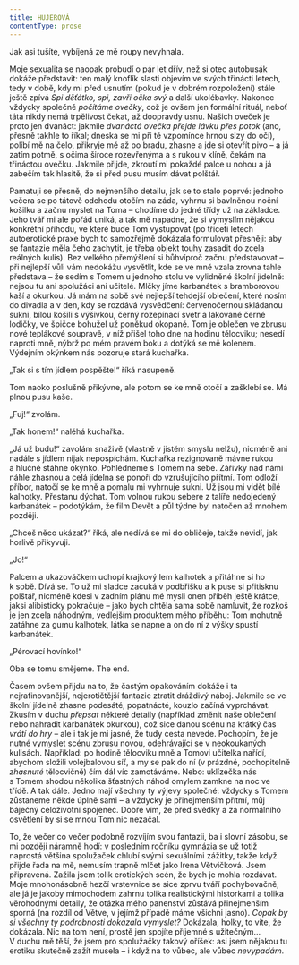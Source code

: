 ```yaml
---
title: HUJEROVÁ
contentType: prose
---
```


<section>

Jak asi tušíte, vybíjená ze mě roupy nevyhnala.

Moje sexualita se naopak probudí o pár let dřív, než si otec autobusák dokáže představit: ten malý knoflík slasti objevím ve svých třinácti letech, tedy v době, kdy mi před usnutím (pokud je v dobrém rozpoložení) stále ještě zpívá _Spi děťátko, spi, zavři očka svý_ a další ukolébavky. Nakonec vždycky společně _počítáme ovečky_, což je ovšem jen formální rituál, neboť táta nikdy nemá trpělivost čekat, až doopravdy usnu. Našich oveček je proto jen dvanáct: jakmile _dvanáctá ovečka přejde lávku_ _přes potok_ (ano, přesně takhle to říkal; dneska se mi při té vzpomínce hrnou slzy do očí), políbí mě na čelo, přikryje mě až po bradu, zhasne a jde si otevřít pivo – a já zatím potmě, s očima široce rozevřenýma a s rukou v klíně, čekám na třináctou ovečku. Jakmile přijde, zkroutí mi pokaždé palce u nohou a já zabečím tak hlasitě, že si před pusu musím dávat polštář.

Pamatuji se přesně, do nejmenšího detailu, jak se to stalo poprvé: jednoho večera se po tátově odchodu otočím na záda, vyhrnu si bavlněnou noční košilku a začnu myslet na Toma – chodíme do jedné třídy už na základce. Jeho tvář mi ale pořád uniká, a tak mě napadne, že si vymyslím nějakou konkrétní příhodu, ve které bude Tom vystupovat (po třiceti letech autoerotické praxe bych to samozřejmě dokázala formulovat přesněji: aby se fantazie měla čeho zachytit, je třeba objekt touhy zasadit do zcela reálných kulis). Bez velkého přemýšlení si bůhvíproč začnu představovat – při nejlepší vůli vám nedokážu vysvětlit, kde se ve mně vzala zrovna tahle představa – že sedím s Tomem u jednoho stolu ve vylidněné školní jídelně: nejsou tu ani spolužáci ani učitelé. Mlčky jíme karbanátek s bramborovou kaší a okurkou. Já mám na sobě své nejlepší tehdejší oblečení, které nosím do divadla a v den, kdy se rozdává vysvědčení: červenočernou skládanou sukni, bílou košili s výšivkou, černý rozepínací svetr a lakované černé lodičky, ve špičce bohužel už poněkud okopané. Tom je oblečen ve zbrusu nové teplákové soupravě, v níž přišel toho dne na hodinu tělocviku; nesedí naproti mně, nýbrž po mém pravém boku a dotýká se mě kolenem. Výdejním okýnkem nás pozoruje stará kuchařka.

„Tak si s tím jídlem pospěšte!“ říká nasupeně.

Tom naoko poslušně přikývne, ale potom se ke mně otočí a zašklebí se. Má plnou pusu kaše.

„Fuj!“ zvolám.

„Tak honem!“ naléhá kuchařka.

„Já už budu!“ zavolám snaživě (vlastně v jistém smyslu nelžu), nicméně ani nadále s jídlem nijak nepospíchám. Kuchařka rezignovaně mávne rukou a hlučně stáhne okýnko. Pohlédneme s Tomem na sebe. Zářivky nad námi náhle zhasnou a celá jídelna se ponoří do vzrušujícího přítmí. Tom odloží příbor, natočí se ke mně a pomalu mi vyhrnuje sukni. Už jsou mi vidět bílé kalhotky. Přestanu dýchat. Tom volnou rukou sebere z talíře nedojedený karbanátek – podotýkám, že film Devět a půl týdne byl natočen až mnohem později.

„Chceš něco ukázat?“ říká, ale nedívá se mi do obličeje, takže nevidí, jak horlivě přikyvuji.

„Jo!“

Palcem a ukazováčkem uchopí krajkový lem kalhotek a přitáhne si ho k sobě. Dívá se. To už mi sladce zacuká v podbřišku a k puse si přitisknu polštář, nicméně kdesi v zadním plánu mé mysli onen příběh ještě krátce, jaksi alibisticky pokračuje – jako bych chtěla sama sobě namluvit, že rozkoš je jen zcela náhodným, vedlejším produktem mého příběhu: Tom mohutně zatáhne za gumu kalhotek, látka se napne a on do ní z výšky spustí karbanátek.

„Pérovací hovínko!“

Oba se tomu smějeme. The end.

Časem ovšem přijdu na to, že častým opakováním dokáže i ta nejrafinovanější, nejerotičtější fantazie ztratit dráždivý náboj. Jakmile se ve školní jídelně zhasne podesáté, popatnácté, kouzlo začíná vyprchávat. Zkusím v duchu _přepsat_ některé detaily (například změnit naše oblečení nebo nahradit karbanátek okurkou), což sice danou scénu na krátký čas _vrátí do hry_ – ale i tak je mi jasné, že tudy cesta nevede. Pochopím, že je nutné vymyslet scénu zbrusu novou, odehrávající se v neokoukaných kulisách. Například: po hodině tělocviku mně a Tomovi učitelka nařídí, abychom složili volejbalovou síť, a my se pak do ní (v prázdné, pochopitelně _zhasnuté_ tělocvičně) čím dál víc zamotáváme. Nebo: uklízečka nás s Tomem shodou několika šťastných náhod omylem zamkne na noc ve třídě. A tak dále. Jedno mají všechny ty výjevy společné: vždycky s Tomem zůstaneme někde úplně sami – a vždycky je přinejmenším přítmí, můj báječný celoživotní spojenec. Dobře vím, že před svědky a za normálního osvětlení by si se mnou Tom nic nezačal.

</section>

<section>

To, že večer co večer podobně rozvíjím svou fantazii, ba i slovní zásobu, se mi později náramně hodí: v posledním ročníku gymnázia se už totiž naprostá většina spolužaček chlubí svými sexuálními zážitky, takže když přijde řada na mě, nemusím trapně mlčet jako Irena Větvičková. Jsem připravená. Zažila jsem tolik erotických scén, že bych je mohla rozdávat. Moje mnohonásobně hezčí vrstevnice se sice zprvu tváří pochybovačně, ale já je jakoby mimochodem zahrnu tolika realistickými historkami a tolika věrohodnými detaily, že otázka mého panenství zůstává přinejmenším sporná (na rozdíl od Větve, v jejímž případě máme všichni jasno). _Copak by si všechny ty podrobnosti dokázala vymyslet?_ Dokázala, holky, to víte, že dokázala. Nic na tom není, prostě jen spojíte příjemné s užitečným… V duchu mě těší, že jsem pro spolužačky takový oříšek: asi jsem nějakou tu erotiku skutečně zažít musela – i když na to vůbec, ale vůbec _nevypadám_.

</section>
